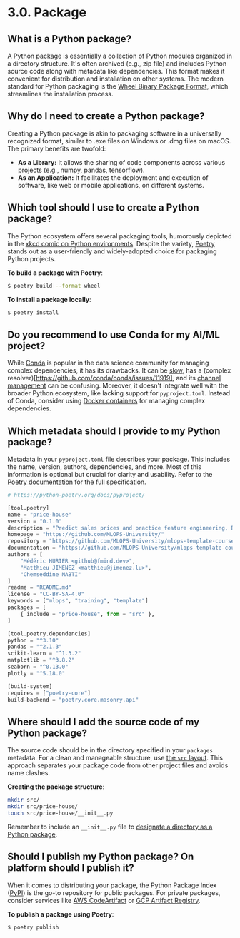# 3.0. Package

## What is a Python package?

A Python package is essentially a collection of Python modules organized in a directory structure. It's often archived (e.g., zip file) and includes Python source code along with metadata like dependencies. This format makes it convenient for distribution and installation on other systems. The modern standard for Python packaging is the [Wheel Binary Package Format](https://peps.python.org/pep-0491/), which streamlines the installation process.

## Why do I need to create a Python package?

Creating a Python package is akin to packaging software in a universally recognized format, similar to .exe files on Windows or .dmg files on macOS. The primary benefits are twofold:
- **As a Library:** It allows the sharing of code components across various projects (e.g., numpy, pandas, tensorflow).
- **As an Application:** It facilitates the deployment and execution of software, like web or mobile applications, on different systems.

## Which tool should I use to create a Python package?

The Python ecosystem offers several packaging tools, humorously depicted in the [xkcd comic on Python environments](https://xkcd.com/1987/). Despite the variety, [Poetry](https://python-poetry.org/) stands out as a user-friendly and widely-adopted choice for packaging Python projects.

**To build a package with Poetry**:
```bash
$ poetry build --format wheel
```

**To install a package locally**:
```bash
$ poetry install
```

## Do you recommend to use Conda for my AI/ML project?

While [Conda](https://docs.conda.io/en/latest/) is popular in the data science community for managing complex dependencies, it has its drawbacks. It can be [slow](https://stackoverflow.com/questions/75901180/conda-very-slow-and-downloading-only-from-conda-forge), has a (complex resolver)[https://github.com/conda/conda/issues/11919], and its [channel management](https://docs.conda.io/projects/conda/en/latest/user-guide/concepts/channels.html) can be confusing. Moreover, it doesn't integrate well with the broader Python ecosystem, like lacking support for `pyproject.toml`. Instead of Conda, consider using [Docker containers](https://www.docker.com/resources/what-container/) for managing complex dependencies.

## Which metadata should I provide to my Python package?

Metadata in your `pyproject.toml` file describes your package. This includes the name, version, authors, dependencies, and more. Most of this information is optional but crucial for clarity and usability. Refer to the [Poetry documentation](https://python-poetry.org/docs/pyproject/) for the full specification.

```python
# https://python-poetry.org/docs/pyproject/

[tool.poetry]
name = "price-house"
version = "0.1.0"
description = "Predict sales prices and practice feature engineering, RFs, and gradient boosting."
homepage = "https://github.com/MLOPS-University/"
repository = "https://github.com/MLOPS-University/mlops-template-course"
documentation = "https://github.com/MLOPS-University/mlops-template-course"
authors = [
    "Médéric HURIER <github@fmind.dev>",
    "Matthieu JIMENEZ <matthieu@jimenez.lu>",
    "Chemseddine NABTI"
]
readme = "README.md"
license = "CC-BY-SA-4.0"
keywords = ["mlops", "training", "template"]
packages = [
    { include = "price-house", from = "src" },
]

[tool.poetry.dependencies]
python = "^3.10"
pandas = "^2.1.3"
scikit-learn = "^1.3.2"
matplotlib = "^3.8.2"
seaborn = "^0.13.0"
plotly = "^5.18.0"

[build-system]
requires = ["poetry-core"]
build-backend = "poetry.core.masonry.api"
```

## Where should I add the source code of my Python package?

The source code should be in the directory specified in your `packages` metadata. For a clean and manageable structure, use [the `src` layout](https://packaging.python.org/en/latest/discussions/src-layout-vs-flat-layout/). This approach separates your package code from other project files and avoids name clashes.

**Creating the package structure**:
```bash
mkdir src/
mkdir src/price-house/
touch src/price-house/__init__.py
```

Remember to include an `__init__.py` file to [designate a directory as a Python package](https://betterstack.com/community/questions/what-is-init-py-for/).

## Should I publish my Python package? On platform should I publish it?


When it comes to distributing your package, the Python Package Index ([PyPI](https://pypi.org/)) is the go-to repository for public packages. For private packages, consider services like [AWS CodeArtifact](https://aws.amazon.com/codeartifact/) or [GCP Artifact Registry](https://cloud.google.com/artifact-registry).

**To publish a package using Poetry**:
```bash
$ poetry publish
```